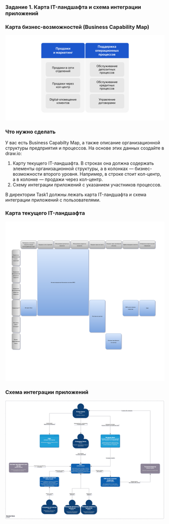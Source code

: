 ### Задание 1. Карта IT-ландшафта и схема интеграции приложений

### Карта бизнес-возможностей (Business Capability Map)
![img.png](business_capability_map.png)

### Что нужно сделать
У вас есть Business Capabilty Map, а также описание организационной структуры предприятия и процессов. На основе этих данных создайте в draw.io:
1. Карту текущего IT-ландшафта. В строках она должна содержать элементы организационной структуры, а в колонках — бизнес-возможности второго уровня. Например, в строке стоит кол-центр, а в колонке — продажи через кол-центр.
2. Схему интеграции приложений с указанием участников процессов.

В директории Task1 должны лежать карта IT-ландшафта и схема интеграции приложений с пользователями.

### Карта текущего IT-ландшафта
![it_landscape.drawio.png](it_landscape.drawio.png)

### Схема интеграции приложений
![c4_context.drawio.png](c4_context.drawio.png)
